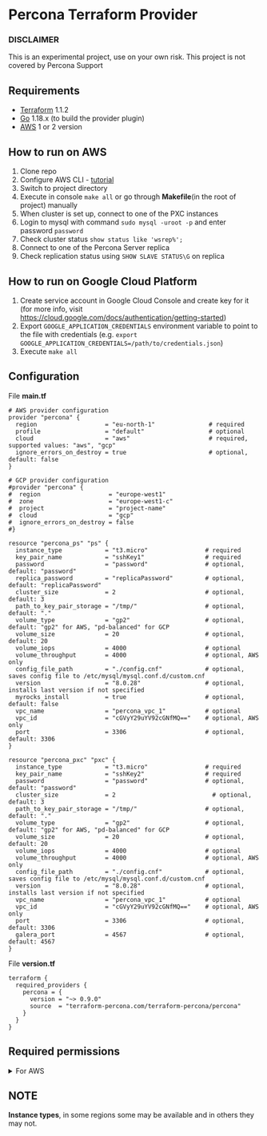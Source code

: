 Percona Terraform Provider
=========================

### DISCLAIMER
This is an experimental project, use on your own risk. This project is not covered by Percona Support

## Requirements

- [Terraform](https://www.terraform.io/downloads.html) 1.1.2
- [Go](https://golang.org/doc/install) 1.18.x (to build the provider plugin)
- [AWS](https://docs.aws.amazon.com/cli/latest/userguide/getting-started-install.html) 1 or 2 version
## How to run on AWS

1. Clone repo
2. Configure AWS CLI - [tutorial](https://docs.aws.amazon.com/cli/latest/userguide/cli-configure-quickstart.html)
3. Switch to project directory
4. Execute in console `make all` or go through **Makefile**(in the root of project) manually
5. When cluster is set up, connect to one of the PXC instances
6. Login to mysql with command `sudo mysql -uroot -p` and enter password `password`
7. Check cluster status `show status like 'wsrep%';`
8. Connect to one of the Percona Server replica
9. Check replication status using `SHOW SLAVE STATUS\G` on replica

## How to run on Google Cloud Platform
1. Create service account in Google Cloud Console and create key for it (for more info, visit https://cloud.google.com/docs/authentication/getting-started)
2. Export `GOOGLE_APPLICATION_CREDENTIALS` environment variable to point to the file with credentials (e.g. `export GOOGLE_APPLICATION_CREDENTIALS=/path/to/credentials.json`)
3. Execute `make all`

## Configuration

File **main.tf**

```
# AWS provider configuration
provider "percona" {
  region                   = "eu-north-1"               # required
  profile                  = "default"                  # optional
  cloud                    = "aws"                      # required, supported values: "aws", "gcp"
  ignore_errors_on_destroy = true                       # optional, default: false
}

# GCP provider configuration
#provider "percona" {
#  region                   = "europe-west1"
#  zone                     = "europe-west1-c"
#  project                  = "project-name"
#  cloud                    = "gcp"
#  ignore_errors_on_destroy = false
#}

resource "percona_ps" "ps" {
  instance_type            = "t3.micro"                # required
  key_pair_name            = "sshKey1"                 # required
  password                 = "password"                # optional, default: "password"
  replica_password         = "replicaPassword"         # optional, default: "replicaPassword"
  cluster_size             = 2                         # optional, default: 3
  path_to_key_pair_storage = "/tmp/"                   # optional, default: "."
  volume_type              = "gp2"                     # optional, default: "gp2" for AWS, "pd-balanced" for GCP
  volume_size              = 20                        # optional, default: 20
  volume_iops              = 4000                      # optional
  volume_throughput        = 4000                      # optional, AWS only
  config_file_path         = "./config.cnf"            # optional, saves config file to /etc/mysql/mysql.conf.d/custom.cnf
  version                  = "8.0.28"                  # optional, installs last version if not specified
  myrocks_install          = true                      # optional, default: false
  vpc_name                 = "percona_vpc_1"           # optional
  vpc_id                   = "cGVyY29uYV92cGNfMQ=="    # optional, AWS only
  port                     = 3306                      # optional, default: 3306
}

resource "percona_pxc" "pxc" {
  instance_type            = "t3.micro"                # required
  key_pair_name            = "sshKey2"                 # required
  password                 = "password"	               # optional, default: "password"
  cluster_size             = 2      	                 # optional, default: 3
  path_to_key_pair_storage = "/tmp/"                   # optional, default: "."
  volume_type              = "gp2"                     # optional, default: "gp2" for AWS, "pd-balanced" for GCP
  volume_size              = 20                        # optional, default: 20
  volume_iops              = 4000                      # optional
  volume_throughput        = 4000                      # optional, AWS only
  config_file_path         = "./config.cnf"            # optional, saves config file to /etc/mysql/mysql.conf.d/custom.cnf
  version                  = "8.0.28"                  # optional, installs last version if not specified
  vpc_name                 = "percona_vpc_1"           # optional
  vpc_id                   = "cGVyY29uYV92cGNfMQ=="    # optional, AWS only
  port                     = 3306                      # optional, default: 3306
  galera_port              = 4567                      # optional, default: 4567
}
```

File **version.tf**

```
terraform {
  required_providers {
    percona = {
      version = "~> 0.9.0"
      source  = "terraform-percona.com/terraform-percona/percona"
    }
  }
}
```

## Required permissions
<details>
<summary>For AWS</summary>

```
//Custom policies set
{
    "Version": "2012-10-17",
    "Statement": [
        {
            "Sid": "VisualEditor0",
            "Effect": "Allow",
            "Action": [
                "ec2:CreateDhcpOptions",
                "ec2:AuthorizeSecurityGroupIngress",
                "ec2:DeleteSubnet",
                "ec2:DescribeInstances",
                "ec2:MonitorInstances",
                "ec2:CreateKeyPair",
                "ec2:AttachInternetGateway",
                "ec2:UpdateSecurityGroupRuleDescriptionsIngress",
                "ec2:AssociateRouteTable",
                "ec2:DeleteRouteTable",
                "ec2:StartInstances",
                "ec2:RevokeSecurityGroupEgress",
                "ec2:CreateRoute",
                "ec2:CreateInternetGateway",
                "ec2:DescribeVolumes",
                "ec2:DeleteInternetGateway",
                "ec2:DescribeReservedInstances",
                "ec2:DescribeKeyPairs",
                "ec2:DescribeRouteTables",
                "ec2:DetachVolume",
                "ec2:UpdateSecurityGroupRuleDescriptionsEgress",
                "ec2:DescribeReservedInstancesOfferings",
                "ec2:CreateRouteTable",
                "ec2:RunInstances",
                "ec2:ModifySecurityGroupRules",
                "ec2:StopInstances",
                "ec2:CreateVolume",
                "ec2:RevokeSecurityGroupIngress",
                "ec2:DescribeSecurityGroupRules",
                "ec2:DeleteDhcpOptions",
                "ec2:DescribeInstanceTypes",
                "ec2:DeleteVpc",
                "ec2:AssociateAddress",
                "ec2:CreateSubnet",
                "ec2:DescribeSubnets",
                "ec2:DeleteKeyPair",
                "ec2:AttachVolume",
                "ec2:DisassociateAddress",
                "ec2:DescribeAddresses",
                "ec2:PurchaseReservedInstancesOffering",
                "ec2:DescribeInstanceAttribute",
                "ec2:CreateVpc",
                "ec2:DescribeDhcpOptions",
                "ec2:DescribeAvailabilityZones",
                "ec2:CreateSecurityGroup",
                "ec2:ModifyVpcAttribute",
                "ec2:ModifyReservedInstances",
                "ec2:DescribeInstanceStatus",
                "ec2:RebootInstances",
                "ec2:AuthorizeSecurityGroupEgress",
                "ec2:AssociateDhcpOptions",
                "ec2:TerminateInstances",
                "ec2:DescribeIamInstanceProfileAssociations",
                "ec2:DescribeTags",
                "ec2:DeleteRoute",
                "ec2:AllocateAddress",
                "ec2:DescribeSecurityGroups",
                "ec2:DescribeImages",
                "ec2:DescribeVpcs",
                "ec2:DeleteSecurityGroup",
                "ec2:CreateNetworkInterface",
                "ec2:DescribeInternetGateways",
                "ec2:DescribeVpcAttribute",
                "ec2:DeleteNetworkInterface",
                "ec2:DeleteSecurityGroup",
                "ec2:ModifyNetworkInterfaceAttribute",
            ],
            "Resource": "*"
        }
    ]
}

//AmazonEC2ContainerServiceAutoscaleRole
{
    "Version": "2012-10-17",
    "Statement": [
        {
            "Effect": "Allow",
            "Action": [
                "ecs:DescribeServices",
                "ecs:UpdateService"
            ],
            "Resource": [
                "*"
            ]
        },
        {
            "Effect": "Allow",
            "Action": [
                "cloudwatch:DescribeAlarms",
                "cloudwatch:PutMetricAlarm"
            ],
            "Resource": [
                "*"
            ]
        }
    ]
}

```

</details>

## NOTE

**Instance types**, in some regions some may be available and in others they may not.

